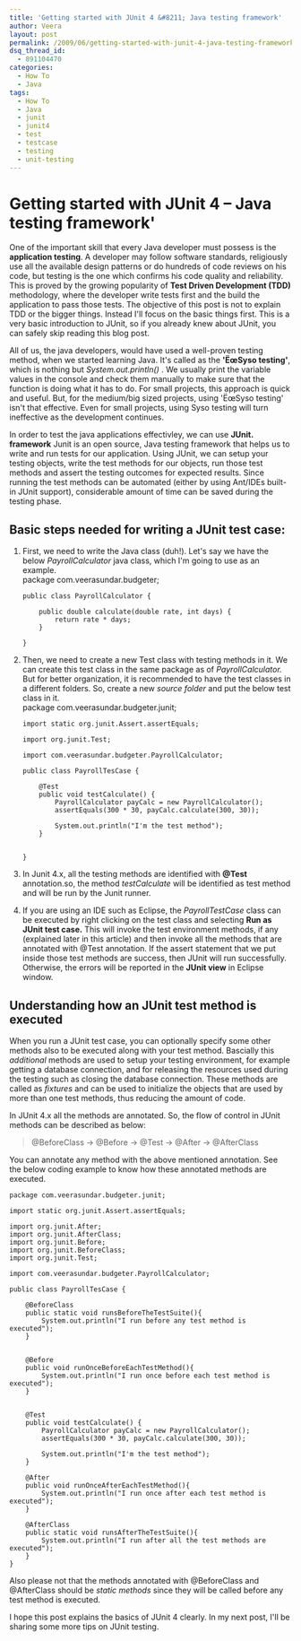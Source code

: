 ```yaml
---
title: 'Getting started with JUnit 4 &#8211; Java testing framework'
author: Veera
layout: post
permalink: /2009/06/getting-started-with-junit-4-java-testing-framework/
dsq_thread_id:
  - 891104470
categories:
  - How To
  - Java
tags:
  - How To
  - Java
  - junit
  - junit4
  - test
  - testcase
  - testing
  - unit-testing
---
```

# Getting started with JUnit 4 &#8211; Java testing framework'

One of the important skill that every Java developer must possess is the **application testing**. A developer may follow software standards, religiously use all the available design patterns or do hundreds of code reviews on his code, but testing is the one which confirms his code quality and reliability. This is proved by the growing popularity of **Test Driven Development (TDD)** methodology, where the developer write tests first and the build the application to pass those tests. The objective of this post is not to explain TDD or the bigger things. Instead I'll focus on the basic things first. This is a very basic introduction to JUnit, so if you already knew about JUnit, you can safely skip reading this blog post.



All of us, the java developers, would have used a well-proven testing method, when we started learning Java. It's called as the **'ËœSyso testing'**, which is nothing but *System.out.println()* . We usually print the variable values in the console and check them manually to make sure that the function is doing what it has to do. For small projects, this approach is quick and useful. But, for the medium/big sized projects, using 'ËœSyso testing' isn't that effective. Even for small projects, using Syso testing will turn ineffective as the development continues.

In order to test the java applications effectivley, we can use **JUnit. framework** Junit is an open source, Java testing framework that helps us to write and run tests for our application. Using JUnit, we can setup your testing objects, write the test methods for our objects, run those test methods and assert the testing outcomes for expected results. Since running the test methods can be automated (either by using Ant/IDEs built-in JUnit support), considerable amount of time can be saved during the testing phase.

## Basic steps needed for writing a JUnit test case:

1.  First, we need to write the Java class (duh!). Let's say we have the below *PayrollCalculator* java class, which I'm going to use as an example.  
        package com.veerasundar.budgeter;
        
        public class PayrollCalculator {
        
        	public double calculate(double rate, int days) {
        		return rate * days;
        	}
        
        }
        

2.  Then, we need to create a new Test class with testing methods in it. We can create this test class in the same package as of *PayrollCalculator.* But for better organization, it is recommended to have the test classes in a different folders. So, create a new *source folder* and put the below test class in it.  
        package com.veerasundar.budgeter.junit;
        
        import static org.junit.Assert.assertEquals;
        
        import org.junit.Test;
        
        import com.veerasundar.budgeter.PayrollCalculator;
        
        public class PayrollTesCase {
        	
        	@Test
        	public void testCalculate() {
        		PayrollCalculator payCalc = new PayrollCalculator();
        		assertEquals(300 * 30, payCalc.calculate(300, 30));
        		
        		System.out.println("I'm the test method");
        	}
        	
        
        }
        
        

3.  In Junit 4.x, all the testing methods are identified with **@Test** annotation.so, the method *testCalculate* will be identified as test method and will be run by the Junit runner.
4.  If you are using an IDE such as Eclipse, the *PayrollTestCase* class can be executed by right clicking on the test class and selecting **Run as JUnit test case.** This will invoke the test environment methods, if any (explained later in this article) and then invoke all the methods that are annotated with @Test annotation. If the assert statement that we put inside those test methods are success, then JUnit will run successfully. Otherwise, the errors will be reported in the **JUnit view** in Eclipse window.



## Understanding how an JUnit test method is executed

When you run a JUnit test case, you can optionally specify some other methods also to be executed along with your test method. Bascially this *additional* methods are used to setup your testing environment, for example getting a database connection, and for releasing the resources used during the testing such as closing the database connection. These methods are called as *fixtures* and can be used to initialize the objects that are used by more than one test methods, thus reducing the amount of code.

In JUnit 4.x all the methods are annotated. So, the flow of control in JUnit methods can be described as below:

> @BeforeClass -> @Before -> @Test -> @After -> @AfterClass

You can annotate any method with the above mentioned annotation. See the below coding example to know how these annotated methods are executed.

    package com.veerasundar.budgeter.junit;
    
    import static org.junit.Assert.assertEquals;
    
    import org.junit.After;
    import org.junit.AfterClass;
    import org.junit.Before;
    import org.junit.BeforeClass;
    import org.junit.Test;
    
    import com.veerasundar.budgeter.PayrollCalculator;
    
    public class PayrollTesCase {
    	
    	@BeforeClass
    	public static void runsBeforeTheTestSuite(){
    		System.out.println("I run before any test method is executed");	
    	}
    
    	
    	@Before
    	public void runOnceBeforeEachTestMethod(){
    		System.out.println("I run once before each test method is executed");
    	}
    	
    
    	@Test
    	public void testCalculate() {
    		PayrollCalculator payCalc = new PayrollCalculator();
    		assertEquals(300 * 30, payCalc.calculate(300, 30));
    		
    		System.out.println("I'm the test method");
    	}
    	
    	@After
    	public void runOnceAfterEachTestMethod(){
    		System.out.println("I run once after each test method is executed");
    	}
    	
    	@AfterClass
    	public static void runsAfterTheTestSuite(){
    		System.out.println("I run after all the test methods are executed");	
    	}
    }
    
    

Also please not that the methods annotated with @BeforeClass and @AfterClass should be *static methods* since they will be called before any test method is executed.

I hope this post explains the basics of JUnit 4 clearly. In my next post, I'll be sharing some more tips on JUnit testing.